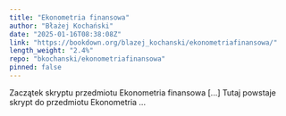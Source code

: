 ```yaml
---
title: "Ekonometria finansowa"
author: "Błażej Kochański"
date: "2025-01-16T08:38:08Z"
link: "https://bookdown.org/blazej_kochanski/ekonometriafinansowa/"
length_weight: "2.4%"
repo: "bkochanski/ekonometriafinansowa"
pinned: false
---
```


Zaczątek skryptu przedmiotu Ekonometria finansowa [...] Tutaj powstaje skrypt do przedmiotu Ekonometria ...
